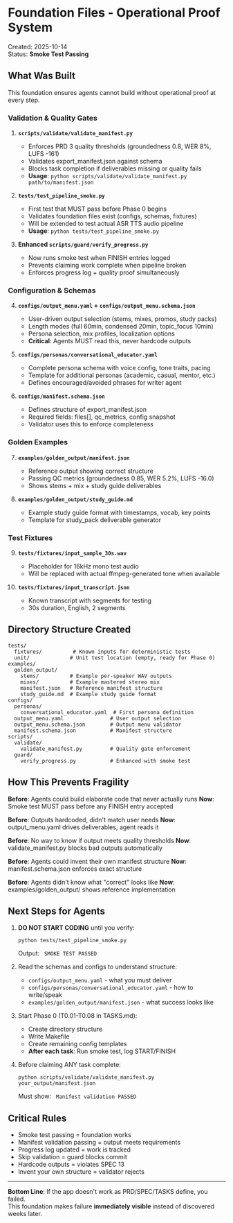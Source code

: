 ﻿# Foundation Files - Operational Proof System

Created: 2025-10-14  
Status: **Smoke Test Passing** 

## What Was Built

This foundation ensures agents cannot build without operational proof at every step.

### Validation & Quality Gates

1. **`scripts/validate/validate_manifest.py`**
   - Enforces PRD 3 quality thresholds (groundedness 0.8, WER 8%, LUFS -161)
   - Validates export_manifest.json against schema
   - Blocks task completion if deliverables missing or quality fails
   - **Usage**: `python scripts/validate/validate_manifest.py path/to/manifest.json`

2. **`tests/test_pipeline_smoke.py`**
   - First test that MUST pass before Phase 0 begins
   - Validates foundation files exist (configs, schemas, fixtures)
   - Will be extended to test actual ASR  TTS  audio pipeline
   - **Usage**: `python tests/test_pipeline_smoke.py`

3. **Enhanced `scripts/guard/verify_progress.py`**
   - Now runs smoke test when FINISH entries logged
   - Prevents claiming work complete when pipeline broken
   - Enforces progress log + quality proof simultaneously

### Configuration & Schemas

4. **`configs/output_menu.yaml` + `configs/output_menu.schema.json`**
   - User-driven output selection (stems, mixes, promos, study packs)
   - Length modes (full 60min, condensed 20min, topic_focus 10min)
   - Persona selection, mix profiles, localization options
   - **Critical**: Agents MUST read this, never hardcode outputs

5. **`configs/personas/conversational_educator.yaml`**
   - Complete persona schema with voice config, tone traits, pacing
   - Template for additional personas (academic, casual, mentor, etc.)
   - Defines encouraged/avoided phrases for writer agent

6. **`configs/manifest.schema.json`**
   - Defines structure of export_manifest.json
   - Required fields: files[], qc_metrics, config snapshot
   - Validator uses this to enforce completeness

### Golden Examples

7. **`examples/golden_output/manifest.json`**
   - Reference output showing correct structure
   - Passing QC metrics (groundedness 0.85, WER 5.2%, LUFS -16.0)
   - Shows stems + mix + study guide deliverables

8. **`examples/golden_output/study_guide.md`**
   - Example study guide format with timestamps, vocab, key points
   - Template for study_pack deliverable generator

### Test Fixtures

9. **`tests/fixtures/input_sample_30s.wav`**
   - Placeholder for 16kHz mono test audio
   - Will be replaced with actual ffmpeg-generated tone when available

10. **`tests/fixtures/input_transcript.json`**
    - Known transcript with segments for testing
    - 30s duration, English, 2 segments

## Directory Structure Created

```
tests/
  fixtures/          # Known inputs for deterministic tests
  unit/             # Unit test location (empty, ready for Phase 0)
examples/
  golden_output/
    stems/          # Example per-speaker WAV outputs
    mixes/          # Example mastered stereo mix
    manifest.json   # Reference manifest structure
    study_guide.md  # Example study guide format
configs/
  personas/
    conversational_educator.yaml  # First persona definition
  output_menu.yaml               # User output selection
  output_menu.schema.json        # Output menu validator
  manifest.schema.json           # Manifest structure
scripts/
  validate/
    validate_manifest.py         # Quality gate enforcement
  guard/
    verify_progress.py           # Enhanced with smoke test
```

## How This Prevents Fragility

**Before**: Agents could build elaborate code that never actually runs
**Now**: Smoke test MUST pass before any FINISH entry accepted

**Before**: Outputs hardcoded, didn't match user needs
**Now**: output_menu.yaml drives deliverables, agent reads it

**Before**: No way to know if output meets quality thresholds
**Now**: validate_manifest.py blocks bad outputs automatically

**Before**: Agents could invent their own manifest structure
**Now**: manifest.schema.json enforces exact structure

**Before**: Agents didn't know what "correct" looks like
**Now**: examples/golden_output/ shows reference implementation

## Next Steps for Agents

1. **DO NOT START CODING** until you verify:
   ```
   python tests/test_pipeline_smoke.py
   ```
   Output: ` SMOKE TEST PASSED`

2. Read the schemas and configs to understand structure:
   - `configs/output_menu.yaml` - what you must deliver
   - `configs/personas/conversational_educator.yaml` - how to write/speak
   - `examples/golden_output/manifest.json` - what success looks like

3. Start Phase 0 (T0.01-T0.08 in TASKS.md):
   - Create directory structure
   - Write Makefile
   - Create remaining config templates
   - **After each task**: Run smoke test, log START/FINISH

4. Before claiming ANY task complete:
   ```
   python scripts/validate/validate_manifest.py your_output/manifest.json
   ```
   Must show: ` Manifest validation PASSED`

## Critical Rules

-  Smoke test passing = foundation works
-  Manifest validation passing = output meets requirements  
-  Progress log updated = work is tracked
-  Skip validation = guard blocks commit
-  Hardcode outputs = violates SPEC 13
-  Invent your own structure = validator rejects

---

**Bottom Line**: If the app doesn't work as PRD/SPEC/TASKS define, you failed.  
This foundation makes failure **immediately visible** instead of discovered weeks later.

